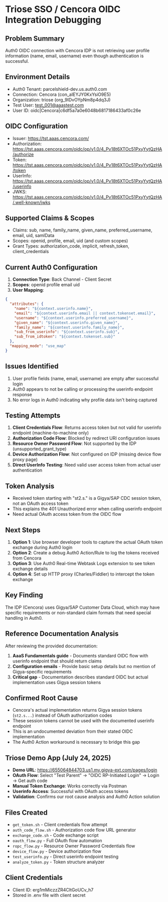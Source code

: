 # Triose SSO / Cencora OIDC Integration Debugging

## Problem Summary
Auth0 OIDC connection with Cencora IDP is not retrieving user profile information (name, email, username) even though authentication is successful.

## Environment Details
- Auth0 Tenant: parcelshield-dev.us.auth0.com
- Connection: Cencora (con_aIEYJY0KxYsiO9E5)
- Organization: triose (org_9IDvOYpNm8p4dq3J)
- Test User: test_001@aaastest.com
- User ID: oidc|Cencora|c6df5a7a0e6048b6817186433af0c26e

## OIDC Configuration
- Issuer: https://tst.aaas.cencora.com/
- Authorization: https://tst.aaas.cencora.com/oidc/op/v1.0/4_Pv18t6XTOc51PxyYytQzHA/authorize
- Token: https://tst.aaas.cencora.com/oidc/op/v1.0/4_Pv18t6XTOc51PxyYytQzHA/token
- UserInfo: https://tst.aaas.cencora.com/oidc/op/v1.0/4_Pv18t6XTOc51PxyYytQzHA/userinfo
- JWKS: https://tst.aaas.cencora.com/oidc/op/v1.0/4_Pv18t6XTOc51PxyYytQzHA/.well-known/jwks

## Supported Claims & Scopes
- Claims: sub, name, family_name, given_name, preferred_username, email, uid, samlData
- Scopes: openid, profile, email, uid (and custom scopes)
- Grant Types: authorization_code, implicit, refresh_token, client_credentials

## Current Auth0 Configuration
1. **Connection Type**: Back Channel - Client Secret
2. **Scopes**: openid profile email uid
3. **User Mapping**:
```json
{
  "attributes": {
    "name": "${context.userinfo.name}",
    "email": "${context.userinfo.email || context.tokenset.email}",
    "username": "${context.userinfo.preferred_username}",
    "given_name": "${context.userinfo.given_name}",
    "family_name": "${context.userinfo.family_name}",
    "sub_from_userinfo": "${context.userinfo.sub}",
    "sub_from_idtoken": "${context.tokenset.sub}"
  },
  "mapping_mode": "use_map"
}
```

## Issues Identified
1. User profile fields (name, email, username) are empty after successful login
2. Auth0 appears to not be calling or processing the userinfo endpoint response
3. No error logs in Auth0 indicating why profile data isn't being captured

## Testing Attempts
1. **Client Credentials Flow**: Returns access token but not valid for userinfo endpoint (machine-to-machine only)
2. **Authorization Code Flow**: Blocked by redirect URI configuration issues
3. **Resource Owner Password Flow**: Not supported by the IDP (unsupported_grant_type)
4. **Device Authorization Flow**: Not configured on IDP (missing device flow proxy page)
5. **Direct UserInfo Testing**: Need valid user access token from actual user authentication

## Token Analysis
- Received token starting with "st2.s." is a Gigya/SAP CDC session token, not an OAuth access token
- This explains the 401 Unauthorized error when calling userinfo endpoint
- Need actual OAuth access token from the OIDC flow

## Next Steps
1. **Option 1**: Use browser developer tools to capture the actual OAuth token exchange during Auth0 login
2. **Option 2**: Create a debug Auth0 Action/Rule to log the tokens received from Cencora
3. **Option 3**: Use Auth0 Real-time Webtask Logs extension to see token exchange details
4. **Option 4**: Set up HTTP proxy (Charles/Fiddler) to intercept the token exchange

## Key Finding
The IDP (Cencora) uses Gigya/SAP Customer Data Cloud, which may have specific requirements or non-standard claim formats that need special handling in Auth0.

## Reference Documentation Analysis
After reviewing the provided documentation:
1. **AaaS Fundamentals guide** - Documents standard OIDC flow with userinfo endpoint that should return claims
2. **Configuration emails** - Provide basic setup details but no mention of Gigya-specific requirements
3. **Critical gap** - Documentation describes standard OIDC but actual implementation uses Gigya session tokens

## Confirmed Root Cause
- Cencora's actual implementation returns Gigya session tokens (`st2.s...`) instead of OAuth authorization codes
- These session tokens cannot be used with the documented userinfo endpoint
- This is an undocumented deviation from their stated OIDC implementation
- The Auth0 Action workaround is necessary to bridge this gap

## Triose Demo App (July 24, 2025)
- **Demo URL**: https://655064844703.us1.my.gigya-ext.com/pages/login
- **OAuth Flow**: Select "Test Parent" → "OIDC RP-Initiated Login" → Login → Get auth code
- **Manual Token Exchange**: Works correctly via Postman
- **Userinfo Access**: Successful with OAuth access tokens
- **Validation**: Confirms our root cause analysis and Auth0 Action solution

## Files Created
- `get_token.sh` - Client credentials flow attempt
- `auth_code_flow.sh` - Authorization code flow URL generator
- `exchange_code.sh` - Code exchange script
- `oauth_flow.py` - Full OAuth flow automation
- `ropc_flow.py` - Resource Owner Password Credentials flow
- `device_flow.py` - Device authorization flow
- `test_userinfo.py` - Direct userinfo endpoint testing
- `analyze_token.py` - Token structure analyzer

## Client Credentials
- Client ID: erg1mMiczzZR4CltGoUCv_h7
- Stored in .env file with client secret